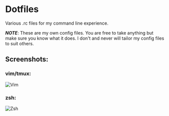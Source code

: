 # Dotfiles
Various .rc files for my command line experience.

***NOTE***: These are my own config files. You are free to take anything but
make sure you know what it does. I don't and never will tailor my config files
to suit others.

## Screenshots:

### vim/tmux:
![Vim](http://cl.ly/ZDH1/dotfiles.png "vim/tmux")

### zsh:
![Zsh](http://cl.ly/ZUze/zsh.png "zsh")
